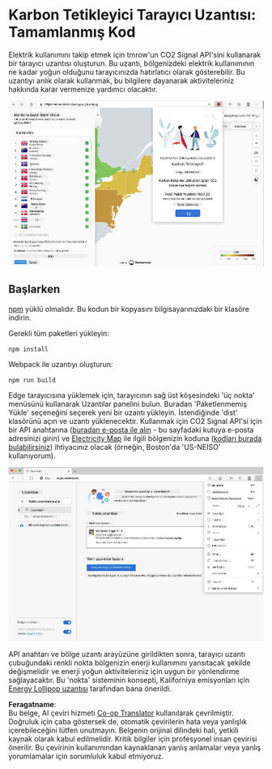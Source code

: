 <!--
CO_OP_TRANSLATOR_METADATA:
{
  "original_hash": "fab4e6b4f0efcd587a9029d82991f597",
  "translation_date": "2025-08-25T23:51:33+00:00",
  "source_file": "5-browser-extension/solution/README.md",
  "language_code": "tr"
}
-->
# Karbon Tetikleyici Tarayıcı Uzantısı: Tamamlanmış Kod

Elektrik kullanımını takip etmek için tmrow'un CO2 Signal API'sini kullanarak bir tarayıcı uzantısı oluşturun. Bu uzantı, bölgenizdeki elektrik kullanımının ne kadar yoğun olduğunu tarayıcınızda hatırlatıcı olarak gösterebilir. Bu uzantıyı anlık olarak kullanmak, bu bilgilere dayanarak aktiviteleriniz hakkında karar vermenize yardımcı olacaktır.

![uzantı ekran görüntüsü](../../../../translated_images/extension-screenshot.0e7f5bfa110e92e3875e1bc9405edd45a3d2e02963e48900adb91926a62a5807.tr.png)

## Başlarken

[npm](https://npmjs.com) yüklü olmalıdır. Bu kodun bir kopyasını bilgisayarınızdaki bir klasöre indirin.

Gerekli tüm paketleri yükleyin:

```
npm install
```

Webpack ile uzantıyı oluşturun:

```
npm run build
```

Edge tarayıcısına yüklemek için, tarayıcının sağ üst köşesindeki 'üç nokta' menüsünü kullanarak Uzantılar panelini bulun. Buradan 'Paketlenmemiş Yükle' seçeneğini seçerek yeni bir uzantı yükleyin. İstendiğinde 'dist' klasörünü açın ve uzantı yüklenecektir. Kullanmak için CO2 Signal API'si için bir API anahtarına ([buradan e-posta ile alın](https://www.co2signal.com/) - bu sayfadaki kutuya e-posta adresinizi girin) ve [Electricity Map](https://www.electricitymap.org/map) ile ilgili bölgenizin koduna ([kodları burada bulabilirsiniz](http://api.electricitymap.org/v3/zones)) ihtiyacınız olacak (örneğin, Boston'da 'US-NEISO' kullanıyorum).

![yükleme](../../../../translated_images/install-on-edge.78634f02842c48283726c531998679a6f03a45556b2ee99d8ff231fe41446324.tr.png)

API anahtarı ve bölge uzantı arayüzüne girildikten sonra, tarayıcı uzantı çubuğundaki renkli nokta bölgenizin enerji kullanımını yansıtacak şekilde değişmelidir ve enerji yoğun aktiviteleriniz için uygun bir yönlendirme sağlayacaktır. Bu 'nokta' sisteminin konsepti, Kaliforniya emisyonları için [Energy Lollipop uzantısı](https://energylollipop.com/) tarafından bana önerildi.

**Feragatname**:  
Bu belge, AI çeviri hizmeti [Co-op Translator](https://github.com/Azure/co-op-translator) kullanılarak çevrilmiştir. Doğruluk için çaba göstersek de, otomatik çevirilerin hata veya yanlışlık içerebileceğini lütfen unutmayın. Belgenin orijinal dilindeki hali, yetkili kaynak olarak kabul edilmelidir. Kritik bilgiler için profesyonel insan çevirisi önerilir. Bu çevirinin kullanımından kaynaklanan yanlış anlamalar veya yanlış yorumlamalar için sorumluluk kabul etmiyoruz.